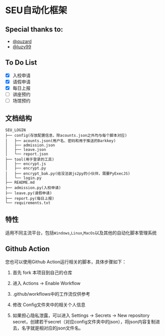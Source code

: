 # SEU自动化框架

## Special thanks to:
* [@quzard](https://github.com/quzard)
* [@luzy99](https://github.com/luzy99)

## To Do List
- [x] 入校申请
- [x] 请假申请
- [x] 每日上报
- [ ] 讲座预约
- [ ] 场馆预约

## 文档结构
```
SEU_LOGIN
├── config(存放配置信息，除acounts.json之外均与每个脚本对应)
│   ├── acounts.json(用户名、密码和用于推送的Barkkey)
│   ├── admission.json
│   ├── leave.json
│   └── report.json
├── tool(用于登录的工具)
│   ├── encrypt.js
│   ├── encrypt.py
│   ├── encrypt_bak.py(给没法装js2py的小伙伴，需要PyExecJS)
│   └── login.py
├── README.md
├── admission.py(入校申请)
├── leave.py(请假申请)
├── report.py(每日上报)
└── requirements.txt
```

## 特性
适用不同主流平台，包括`Windows`,`Linux`,`MacOs`以及其他的自动化脚本管理系统

## Github Action
您也可以使用Github Action运行相关的脚本，具体步骤如下：
1. 首先 fork 本项目到自己的仓库

2. 进入 Actions -> Enable Workflow

3. .github/workflows中的工作流仅供参考

4. 修改 Config文件夹中的相关个人信息

5. 如果担心隐私泄露，可以进入 Settings -> Secrets -> New repository secret，创建若干secret（对应config文件夹中的json），将json内容复制进去，名字就是相对应的json文件名。
